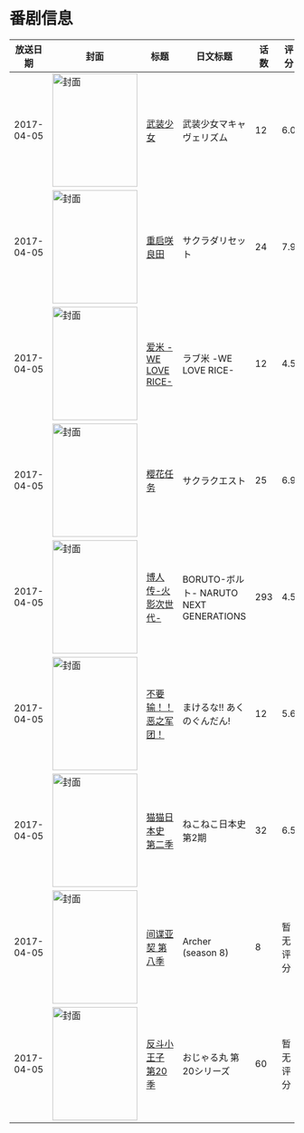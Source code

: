 # 番剧信息

|放送日期|封面|标题|日文标题|话数|评分|评分人数|
|---|---|---|---|---|---|---|
|2017-04-05|<img src="//lain.bgm.tv/pic/cover/c/c6/8c/185562_2DkVC.jpg" alt="封面" style="width:150px;height:200px;object-fit:cover;">|[武装少女](https://bangumi.tv/subject/185562)|武装少女マキャヴェリズム|12|6.0|1851人评分|
|2017-04-05|<img src="//lain.bgm.tv/pic/cover/c/b1/c7/193378_KgztF.jpg" alt="封面" style="width:150px;height:200px;object-fit:cover;">|[重启咲良田](https://bangumi.tv/subject/193378)|サクラダリセット|24|7.9|7123人评分|
|2017-04-05|<img src="//lain.bgm.tv/pic/cover/c/ca/21/198598_f3FSH.jpg" alt="封面" style="width:150px;height:200px;object-fit:cover;">|[爱米 -WE LOVE RICE-](https://bangumi.tv/subject/198598)|ラブ米 -WE LOVE RICE-|12|4.5|52人评分|
|2017-04-05|<img src="//lain.bgm.tv/pic/cover/c/15/bd/200547_rfV5Y.jpg" alt="封面" style="width:150px;height:200px;object-fit:cover;">|[樱花任务](https://bangumi.tv/subject/200547)|サクラクエスト|25|6.9|3283人评分|
|2017-04-05|<img src="//lain.bgm.tv/pic/cover/c/70/65/202661_Xx5X3.jpg" alt="封面" style="width:150px;height:200px;object-fit:cover;">|[博人传-火影次世代-](https://bangumi.tv/subject/202661)|BORUTO-ボルト- NARUTO NEXT GENERATIONS|293|4.5|1444人评分|
|2017-04-05|<img src="//lain.bgm.tv/pic/cover/c/c2/1e/208513_5rz3M.jpg" alt="封面" style="width:150px;height:200px;object-fit:cover;">|[不要输！！恶之军团！](https://bangumi.tv/subject/208513)|まけるな!! あくのぐんだん!|12|5.6|164人评分|
|2017-04-05|<img src="//lain.bgm.tv/pic/cover/c/5b/81/211114_Dq8HL.jpg" alt="封面" style="width:150px;height:200px;object-fit:cover;">|[猫猫日本史 第二季](https://bangumi.tv/subject/211114)|ねこねこ日本史 第2期|32|6.5|11人评分|
|2017-04-05|<img src="//lain.bgm.tv/pic/cover/c/9b/a5/213290_z8oTt.jpg" alt="封面" style="width:150px;height:200px;object-fit:cover;">|[间谍亚契 第八季](https://bangumi.tv/subject/213290)|Archer (season 8)|8|暂无评分|少于10人评分|
|2017-04-05|<img src="//lain.bgm.tv/pic/cover/c/ce/04/416210_u8l11.jpg" alt="封面" style="width:150px;height:200px;object-fit:cover;">|[反斗小王子 第20季](https://bangumi.tv/subject/416210)|おじゃる丸 第20シリーズ|60|暂无评分|少于10人评分|
